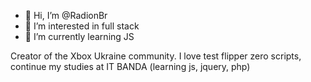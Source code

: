 - 👋 Hi, I’m @RadionBr
- 👀 I’m interested in full stack
- 🌱 I’m currently learning JS

Creator of the Xbox Ukraine community. I love test flipper zero scripts, continue my studies at IT BANDA (learning js, jquery, php)


<!---
RadionBr/RadionBr is a ✨ special ✨ repos21itory because its `README.md` (this file) appears on your GitHub profile.
You can click the Preview link to take a look at your changes.
--->
